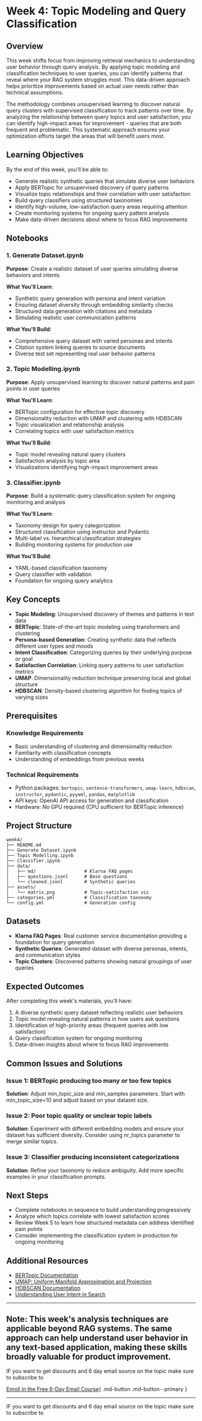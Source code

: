 # Week 4: Topic Modeling and Query Classification

## Overview

This week shifts focus from improving retrieval mechanics to understanding user behavior through query analysis. By applying topic modeling and classification techniques to user queries, you can identify patterns that reveal where your RAG system struggles most. This data-driven approach helps prioritize improvements based on actual user needs rather than technical assumptions.

The methodology combines unsupervised learning to discover natural query clusters with supervised classification to track patterns over time. By analyzing the relationship between query topics and user satisfaction, you can identify high-impact areas for improvement - queries that are both frequent and problematic. This systematic approach ensures your optimization efforts target the areas that will benefit users most.

## Learning Objectives

By the end of this week, you'll be able to:

- Generate realistic synthetic queries that simulate diverse user behaviors
- Apply BERTopic for unsupervised discovery of query patterns
- Visualize topic relationships and their correlation with user satisfaction
- Build query classifiers using structured taxonomies
- Identify high-volume, low-satisfaction query areas requiring attention
- Create monitoring systems for ongoing query pattern analysis
- Make data-driven decisions about where to focus RAG improvements

## Notebooks

### 1. Generate Dataset.ipynb

**Purpose**: Create a realistic dataset of user queries simulating diverse behaviors and intents

**What You'll Learn**:

- Synthetic query generation with persona and intent variation
- Ensuring dataset diversity through embedding similarity checks
- Structured data generation with citations and metadata
- Simulating realistic user communication patterns

**What You'll Build**:

- Comprehensive query dataset with varied personas and intents
- Citation system linking queries to source documents
- Diverse test set representing real user behavior patterns

### 2. Topic Modelling.ipynb

**Purpose**: Apply unsupervised learning to discover natural patterns and pain points in user queries

**What You'll Learn**:

- BERTopic configuration for effective topic discovery
- Dimensionality reduction with UMAP and clustering with HDBSCAN
- Topic visualization and relationship analysis
- Correlating topics with user satisfaction metrics

**What You'll Build**:

- Topic model revealing natural query clusters
- Satisfaction analysis by topic area
- Visualizations identifying high-impact improvement areas

### 3. Classifier.ipynb

**Purpose**: Build a systematic query classification system for ongoing monitoring and analysis

**What You'll Learn**:

- Taxonomy design for query categorization
- Structured classification using instructor and Pydantic
- Multi-label vs. hierarchical classification strategies
- Building monitoring systems for production use

**What You'll Build**:

- YAML-based classification taxonomy
- Query classifier with validation
- Foundation for ongoing query analytics

## Key Concepts

- **Topic Modeling**: Unsupervised discovery of themes and patterns in text data
- **BERTopic**: State-of-the-art topic modeling using transformers and clustering
- **Persona-based Generation**: Creating synthetic data that reflects different user types and moods
- **Intent Classification**: Categorizing queries by their underlying purpose or goal
- **Satisfaction Correlation**: Linking query patterns to user satisfaction metrics
- **UMAP**: Dimensionality reduction technique preserving local and global structure
- **HDBSCAN**: Density-based clustering algorithm for finding topics of varying sizes

## Prerequisites

### Knowledge Requirements

- Basic understanding of clustering and dimensionality reduction
- Familiarity with classification concepts
- Understanding of embeddings from previous weeks

### Technical Requirements

- Python packages: `bertopic`, `sentence-transformers`, `umap-learn`, `hdbscan`, `instructor`, `pydantic`, `pyyaml`, `pandas`, `matplotlib`
- API keys: OpenAI API access for generation and classification
- Hardware: No GPU required (CPU sufficient for BERTopic inference)

## Project Structure

```text
week4/
├── README.md
├── Generate Dataset.ipynb
├── Topic Modelling.ipynb
├── Classifier.ipynb
├── data/
│   ├── md/                  # Klarna FAQ pages
│   ├── questions.jsonl      # Base questions
│   └── cleaned.jsonl        # Synthetic queries
├── assets/
│   └── matrix.png           # Topic-satisfaction viz
├── categories.yml           # Classification taxonomy
└── config.yml               # Generation config
```

## Datasets

- **Klarna FAQ Pages**: Real customer service documentation providing a foundation for query generation
- **Synthetic Queries**: Generated dataset with diverse personas, intents, and communication styles
- **Topic Clusters**: Discovered patterns showing natural groupings of user queries

## Expected Outcomes

After completing this week's materials, you'll have:

1. A diverse synthetic query dataset reflecting realistic user behaviors
2. Topic model revealing natural patterns in how users ask questions
3. Identification of high-priority areas (frequent queries with low satisfaction)
4. Query classification system for ongoing monitoring
5. Data-driven insights about where to focus RAG improvements

## Common Issues and Solutions

### Issue 1: BERTopic producing too many or too few topics

**Solution**: Adjust min_topic_size and min_samples parameters. Start with min_topic_size=10 and adjust based on your dataset size.

### Issue 2: Poor topic quality or unclear topic labels

**Solution**: Experiment with different embedding models and ensure your dataset has sufficient diversity. Consider using nr_topics parameter to merge similar topics.

### Issue 3: Classifier producing inconsistent categorizations

**Solution**: Refine your taxonomy to reduce ambiguity. Add more specific examples in your classification prompts.

## Next Steps

- Complete notebooks in sequence to build understanding progressively
- Analyze which topics correlate with lowest satisfaction scores
- Review Week 5 to learn how structured metadata can address identified pain points
- Consider implementing the classification system in production for ongoing monitoring

## Additional Resources

- [BERTopic Documentation](https://maartengr.github.io/BERTopic/)
- [UMAP: Uniform Manifold Approximation and Projection](https://arxiv.org/abs/1802.03426)
- [HDBSCAN Documentation](https://hdbscan.readthedocs.io/)
- [Understanding User Intent in Search](https://www.searchenginejournal.com/search-intent/)

---

## **Note**: This week's analysis techniques are applicable beyond RAG systems. The same approach can help understand user behavior in any text-based application, making these skills broadly valuable for product improvement.

IF you want to get discounts and 6 day email source on the topic make sure to subscribe to

[Enroll in the Free 6-Day Email Course](https://improvingrag.com/){ .md-button .md-button--primary }

---

IF you want to get discounts and 6 day email source on the topic make sure to subscribe to

<script async data-uid="010fd9b52b" src="https://fivesixseven.kit.com/010fd9b52b/index.js"></script>
